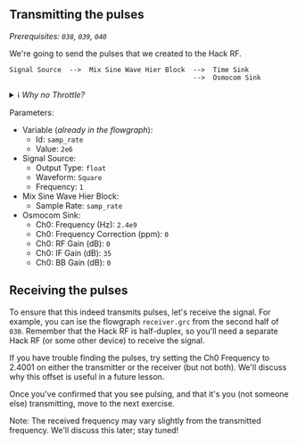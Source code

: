 ## Transmitting the pulses

_Prerequisites: `038`, `039`, `040`_

We're going to send the pulses that we created to the Hack RF. 

```
Signal Source  -->  Mix Sine Wave Hier Block  -->  Time Sink 
                                              -->  Osmocom Sink
```

<details><summary> ℹ️ <i>Why no Throttle?</i> </summary>

> ```
> You always use a Throttle if you're doing a pure simulation (as we were doing before),
> but you should never use a Throttle if you are working with audio hardware or SDR hardware (as we are doing now).  
> 
> When working with hardware, the hardware provides the needed throttling to avoid maxing out the CPU.   
> 
> When doing a pure simulation, GNU radio will run the blocks as quickly as possible unless
> it is told to slow down (hence the need for a Throttle).
> ```

</details>

Parameters:

- Variable (_already in the flowgraph_):
  - Id: `samp_rate`
  - Value: `2e6`
- Signal Source:
  - Output Type: `float`
  - Waveform: `Square`
  - Frequency: `1`
- Mix Sine Wave Hier Block:
  - Sample Rate: `samp_rate`
- Osmocom Sink:
  - Ch0: Frequency (Hz): `2.4e9`
  - Ch0: Frequency Correction (ppm): `0`
  - Ch0: RF Gain (dB): `0`
  - Ch0: IF Gain (dB): `35`
  - Ch0: BB Gain (dB): `0`

## Receiving the pulses

To ensure that this indeed transmits pulses, let's receive the signal. For example, you can ise the flowgraph `receiver.grc` from the second half of `030`. Remember that the Hack RF is half-duplex, so you'll need a separate Hack RF (or some other device) to receive the signal.

If you have trouble finding the pulses, try setting the Ch0 Frequency to 2.4001 on either the transmitter or the receiver (but not both). We'll discuss why this offset is useful in a future lesson.

Once you've confirmed that you see pulsing, and that it's you (not someone else) transmitting, move to the next exercise.

Note: The received frequency may vary slightly from the transmitted frequency. We'll discuss this later; stay tuned!
